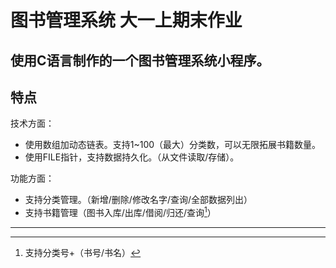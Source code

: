 # 图书管理系统 大一上期末作业 #
使用C语言制作的一个图书管理系统小程序。
---
## 特点
技术方面：
- 使用数组加动态链表。支持1~100（最大）分类数，可以无限拓展书籍数量。
- 使用FILE指针，支持数据持久化。（从文件读取/存储）。

功能方面：
- 支持分类管理。（新增/删除/修改名字/查询/全部数据列出）
- 支持书籍管理（图书入库/出库/借阅/归还/查询[^查询]）


---
[^查询]:支持分类号+（书号/书名）
